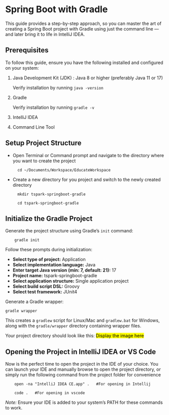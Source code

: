 # Spring Boot with Gradle

This guide provides a step-by-step approach, so you can master the art of creating a Spring Boot project with
Gradle using just the command line — and later bring it to life in IntelliJ IDEA.

## Prerequisites

To follow this guide, ensure you have the following installed and configured on your system:

1. Java Development Kit (JDK) :</b> Java 8 or higher (preferably Java 11 or 17)

    Verify installation by running `java -version`

2. Gradle

    Verify installation by running `gradle -v`

3. IntelliJ IDEA
4. Command Line Tool

## Setup Project Structure

- Open Terminal or Command prompt and navigate to the directory where you want to create the project

        cd ~/Documents/Workspace/EducateWorkspace
- Create a new directory for you project and switch to the newly created directory

        mkdir tspark-springboot-gradle

        cd tspark-springboot-gradle

## Initialize the Gradle Project

Generate the project structure using Gradle’s `init` command:

        gradle init

Follow these prompts during initialization:

- **Select type of project:** Application
- **Select implementation language:** Java
- **Enter target Java version (min: 7, default: 21):** 17
- **Project name:** tspark-springboot-gradle
- **Select application structure:** Single application project
- **Select build script DSL:** Groovy
- **Select test framework:** JUnit4

Generate a Gradle wrapper:

    gradle wrapper

This creates a `gradlew` script for Linux/Mac and `gradlew.bat` for Windows, along with the `gradle/wrapper` directory containing wrapper files.

Your project directory should look like this:
    <mark>Display the image here</mark>

## Opening the Project in IntelliJ IDEA or VS Code

Now is the perfect time to open the project in the IDE of your choice. You can launch your IDE and manually browse to open the project directory, or simply run the following command from the project folder for convenience

        open -na "IntelliJ IDEA CE.app" .   #For opening in Intellij

        code .   #For opening in vscode

_Note:_ Ensure your IDE is added to your system’s PATH for these commands to work.
